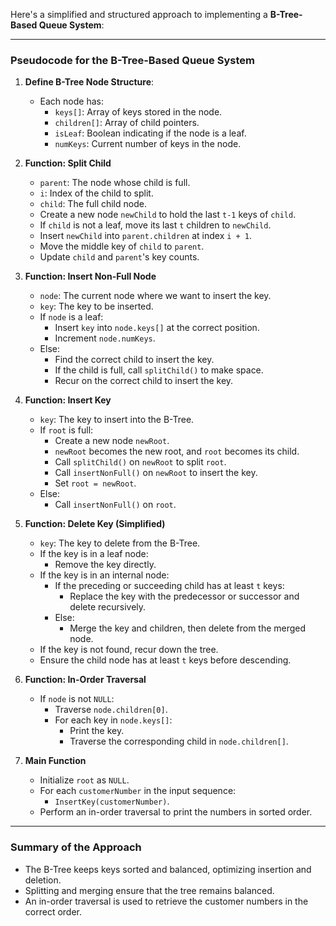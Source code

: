 Here's a simplified and structured approach to implementing a **B-Tree-Based Queue System**:

---

### Pseudocode for the B-Tree-Based Queue System

1. **Define B-Tree Node Structure**:
   - Each node has:
     - `keys[]`: Array of keys stored in the node.
     - `children[]`: Array of child pointers.
     - `isLeaf`: Boolean indicating if the node is a leaf.
     - `numKeys`: Current number of keys in the node.

2. **Function: Split Child**
   - `parent`: The node whose child is full.
   - `i`: Index of the child to split.
   - `child`: The full child node.
   - Create a new node `newChild` to hold the last `t-1` keys of `child`.
   - If `child` is not a leaf, move its last `t` children to `newChild`.
   - Insert `newChild` into `parent.children` at index `i + 1`.
   - Move the middle key of `child` to `parent`.
   - Update `child` and `parent`'s key counts.

3. **Function: Insert Non-Full Node**
   - `node`: The current node where we want to insert the key.
   - `key`: The key to be inserted.
   - If `node` is a leaf:
     - Insert `key` into `node.keys[]` at the correct position.
     - Increment `node.numKeys`.
   - Else:
     - Find the correct child to insert the key.
     - If the child is full, call `splitChild()` to make space.
     - Recur on the correct child to insert the key.

4. **Function: Insert Key**
   - `key`: The key to insert into the B-Tree.
   - If `root` is full:
     - Create a new node `newRoot`.
     - `newRoot` becomes the new root, and `root` becomes its child.
     - Call `splitChild()` on `newRoot` to split `root`.
     - Call `insertNonFull()` on `newRoot` to insert the key.
     - Set `root = newRoot`.
   - Else:
     - Call `insertNonFull()` on `root`.

5. **Function: Delete Key (Simplified)**
   - `key`: The key to delete from the B-Tree.
   - If the key is in a leaf node:
     - Remove the key directly.
   - If the key is in an internal node:
     - If the preceding or succeeding child has at least `t` keys:
       - Replace the key with the predecessor or successor and delete recursively.
     - Else:
       - Merge the key and children, then delete from the merged node.
   - If the key is not found, recur down the tree.
   - Ensure the child node has at least `t` keys before descending.

6. **Function: In-Order Traversal**
   - If `node` is not `NULL`:
     - Traverse `node.children[0]`.
     - For each key in `node.keys[]`:
       - Print the key.
       - Traverse the corresponding child in `node.children[]`.

7. **Main Function**
   - Initialize `root` as `NULL`.
   - For each `customerNumber` in the input sequence:
     - `InsertKey(customerNumber)`.
   - Perform an in-order traversal to print the numbers in sorted order.

---

### Summary of the Approach
- The B-Tree keeps keys sorted and balanced, optimizing insertion and deletion.
- Splitting and merging ensure that the tree remains balanced.
- An in-order traversal is used to retrieve the customer numbers in the correct order.

